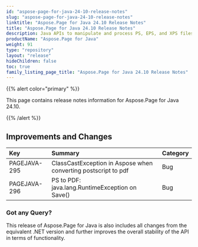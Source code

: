 ```yaml
---
id: "aspose-page-for-java-24-10-release-notes"
slug: "aspose-page-for-java-24-10-release-notes"
linktitle: "Aspose.Page for Java 24.10 Release Notes"
title: "Aspose.Page for Java 24.10 Release Notes"
description: Java APIs to manipulate and process PS, EPS, and XPS files. This page contains new Aspose.Page for Java features, enhancement, and bug fixes in 2024, version 24.10.
productName: "Aspose.Page for Java"
weight: 91
type: "repository"
layout: "release"
hideChildren: false
toc: true
family_listing_page_title: "Aspose.Page for Java 24.10 Release Notes"
---
```


{{% alert color="primary" %}}

This page contains release notes information for Aspose.Page for Java 24.10.

{{% /alert %}}
## **Improvements and Changes**

|**Key**|**Summary**|**Category**|
| :- | :- | :- |
|PAGEJAVA-295|ClassCastException in Aspose when converting postscript to pdf|Bug|
|PAGEJAVA-296|PS to PDF: java.lang.RuntimeException on Save()|Bug|
 
### **Got any Query?**
This release of Aspose.Page for Java is also includes all changes from the equivalent .NET version and further improves the overall stability of the API in terms of functionality.
